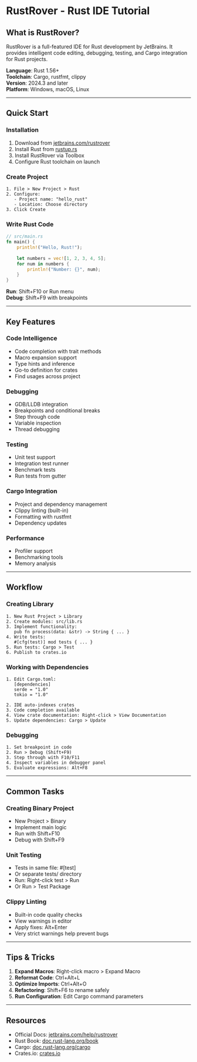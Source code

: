 # RustRover - Rust IDE Tutorial

## What is RustRover?

RustRover is a full-featured IDE for Rust development by JetBrains. It provides intelligent code editing, debugging, testing, and Cargo integration for Rust projects.

**Language**: Rust 1.56+  
**Toolchain**: Cargo, rustfmt, clippy  
**Version**: 2024.3 and later  
**Platform**: Windows, macOS, Linux

---

## Quick Start

### Installation

1. Download from [jetbrains.com/rustrover](https://www.jetbrains.com/rustrover/)
2. Install Rust from [rustup.rs](https://rustup.rs/)
3. Install RustRover via Toolbox
4. Configure Rust toolchain on launch

### Create Project

```
1. File > New Project > Rust
2. Configure:
   - Project name: "hello_rust"
   - Location: Choose directory
3. Click Create
```

### Write Rust Code

```rust
// src/main.rs
fn main() {
    println!("Hello, Rust!");
    
    let numbers = vec![1, 2, 3, 4, 5];
    for num in numbers {
        println!("Number: {}", num);
    }
}
```

**Run**: Shift+F10 or Run menu  
**Debug**: Shift+F9 with breakpoints

---

## Key Features

### Code Intelligence

- Code completion with trait methods
- Macro expansion support
- Type hints and inference
- Go-to definition for crates
- Find usages across project

### Debugging

- GDB/LLDB integration
- Breakpoints and conditional breaks
- Step through code
- Variable inspection
- Thread debugging

### Testing

- Unit test support
- Integration test runner
- Benchmark tests
- Run tests from gutter

### Cargo Integration

- Project and dependency management
- Clippy linting (built-in)
- Formatting with rustfmt
- Dependency updates

### Performance

- Profiler support
- Benchmarking tools
- Memory analysis

---

## Workflow

### Creating Library

```
1. New Rust Project > Library
2. Create modules: src/lib.rs
3. Implement functionality:
   pub fn process(data: &str) -> String { ... }
4. Write tests:
   #[cfg(test)] mod tests { ... }
5. Run tests: Cargo > Test
6. Publish to crates.io
```

### Working with Dependencies

```
1. Edit Cargo.toml:
   [dependencies]
   serde = "1.0"
   tokio = "1.0"

2. IDE auto-indexes crates
3. Code completion available
4. View crate documentation: Right-click > View Documentation
5. Update dependencies: Cargo > Update
```

### Debugging

```
1. Set breakpoint in code
2. Run > Debug (Shift+F9)
3. Step through with F10/F11
4. Inspect variables in debugger panel
5. Evaluate expressions: Alt+F8
```

---

## Common Tasks

### Creating Binary Project

- New Project > Binary
- Implement main logic
- Run with Shift+F10
- Debug with Shift+F9

### Unit Testing

- Tests in same file: #[test]
- Or separate tests/ directory
- Run: Right-click test > Run
- Or Run > Test Package

### Clippy Linting

- Built-in code quality checks
- View warnings in editor
- Apply fixes: Alt+Enter
- Very strict warnings help prevent bugs

---

## Tips & Tricks

1. **Expand Macros**: Right-click macro > Expand Macro
2. **Reformat Code**: Ctrl+Alt+L
3. **Optimize Imports**: Ctrl+Alt+O
4. **Refactoring**: Shift+F6 to rename safely
5. **Run Configuration**: Edit Cargo command parameters

---

## Resources

- Official Docs: [jetbrains.com/help/rustrover](https://www.jetbrains.com/help/rustrover/)
- Rust Book: [doc.rust-lang.org/book](https://doc.rust-lang.org/book/)
- Cargo: [doc.rust-lang.org/cargo](https://doc.rust-lang.org/cargo/)
- Crates.io: [crates.io](https://crates.io/)
